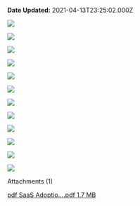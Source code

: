 **Date Updated:** 2021-04-13T23:25:02.000Z

![](https://s3.amazonaws.com/cdn.freshdesk.com/data/helpdesk/attachments/production/48098061067/original/8we9NYG0YJqhKMYDGpjJja48BFtqBd7Vrg.png?1618336259)

![](https://s3.amazonaws.com/cdn.freshdesk.com/data/helpdesk/attachments/production/48098061093/original/O_Klq-CCwMK14KChM4v-fM8YiBi4a0C4Qg.png?1618336272)

  
![](https://s3.amazonaws.com/cdn.freshdesk.com/data/helpdesk/attachments/production/48098061168/original/zpybpTdFjrh_EsyteNemj9AuwXyXgD5X1w.png?1618336285)

  
![](https://s3.amazonaws.com/cdn.freshdesk.com/data/helpdesk/attachments/production/48098061252/original/Krvzd-5tQTCsvFOnv_Z2oGwXlLxsy3NpdA.png?1618336308)

  
![](https://s3.amazonaws.com/cdn.freshdesk.com/data/helpdesk/attachments/production/48098061280/original/Zqdsrn8XKEQWGmTrtn33tb9egVzfgLY_WA.png?1618336322)

  
![](https://s3.amazonaws.com/cdn.freshdesk.com/data/helpdesk/attachments/production/48098061393/original/oBh7bYSKBBHcsj_nhn1WsZmNjLfFyofCIA.png?1618336353)

  
![](https://s3.amazonaws.com/cdn.freshdesk.com/data/helpdesk/attachments/production/48098061446/original/ifj_Uo5OZgMTcgAMECJqG9t3EAsq5bUc0A.png?1618336370)

  
![](https://s3.amazonaws.com/cdn.freshdesk.com/data/helpdesk/attachments/production/48098061499/original/C1caUiDmmaIKw1aWX6_NIDH0IU7deohCcQ.png?1618336389)

  
![](https://s3.amazonaws.com/cdn.freshdesk.com/data/helpdesk/attachments/production/48098061545/original/m_3DsAzRQsNJkOO9srZlFUBhof95s3ibKw.png?1618336402)

  
![](https://s3.amazonaws.com/cdn.freshdesk.com/data/helpdesk/attachments/production/48098061575/original/WZDUZnm_9QZaRH-_d7MPd0L-CNQmAN9lMQ.png?1618336414)

  
![](https://s3.amazonaws.com/cdn.freshdesk.com/data/helpdesk/attachments/production/48098061655/original/PLKsX9CNc4Z1cYC-mU_KkJq3gYdixxDCvw.png?1618336429)

  
![](https://s3.amazonaws.com/cdn.freshdesk.com/data/helpdesk/attachments/production/48098061695/original/7XXUJfLy9q9ZD3ZAK6mVtMX4lv8nxkxXrg.png?1618336443)

Attachments (1)

[ pdf SaaS Adoptio....pdf 1.7 MB ](/helpdesk/attachments/48098061856) 